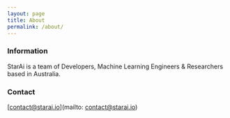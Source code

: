 ```yaml
---
layout: page
title: About
permalink: /about/
---
```



###  Information

StarAi is a team of Developers, Machine Learning Engineers & Researchers based in Australia.

### Contact

[contact@starai.io](mailto: contact@starai.io)